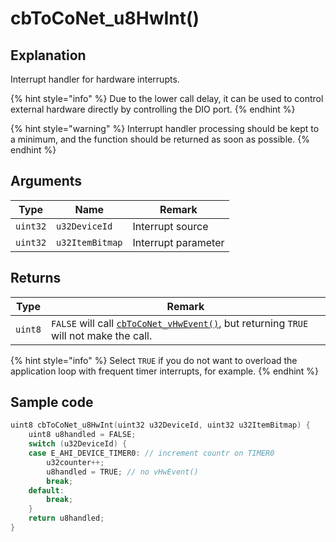 # cbToCoNet_u8HwInt()

## Explanation <a href="jie" id="jie"></a>

Interrupt handler for hardware interrupts.

{% hint style="info" %}
Due to the lower call delay, it can be used to control external hardware directly by controlling the DIO port.
{% endhint %}

{% hint style="warning" %}
Interrupt handler processing should be kept to a minimum, and the function should be returned as soon as possible.
{% endhint %}

## Arguments <a href="yin-shu" id="yin-shu"></a>

| Type     | Name            | Remark              |
| -------- | --------------- | ------------------- |
| `uint32` | `u32DeviceId`   | Interrupt source    |
| `uint32` | `u32ItemBitmap` | Interrupt parameter |

## Returns <a href="ri" id="ri"></a>

| Type    | Remark                                                                                                          |
| ------- | --------------------------------------------------------------------------------------------------------------- |
| `uint8` | `FALSE` will call [`cbToCoNet_vHwEvent()`](cbtoconet_vhwevent.md), but returning `TRUE` will not make the call. |

{% hint style="info" %}
Select `TRUE` if you do not want to overload the application loop with frequent timer interrupts, for example.
{% endhint %}

## Sample code <a href="sanpuru" id="sanpuru"></a>

```c
uint8 cbToCoNet_u8HwInt(uint32 u32DeviceId, uint32 u32ItemBitmap) {
    uint8 u8handled = FALSE;
    switch (u32DeviceId) {
    case E_AHI_DEVICE_TIMER0: // increment countr on TIMER0
        u32counter++;
        u8handled = TRUE; // no vHwEvent()
        break;
    default:
        break;
    }
    return u8handled;
}
```
